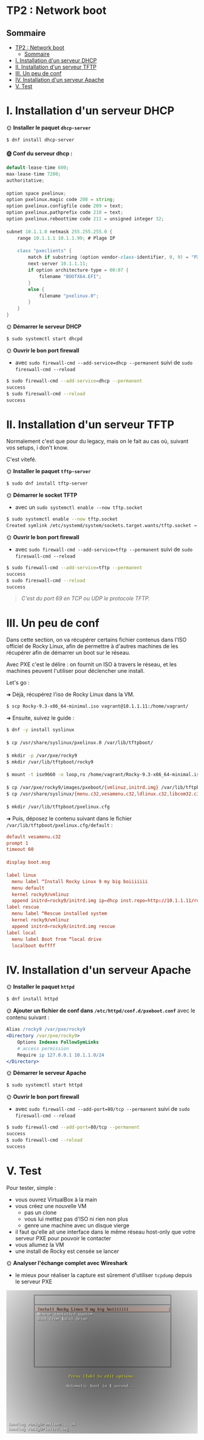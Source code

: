 # TP2 : Network boot
## Sommaire

- [TP2 : Network boot](#tp2--network-boot)
  - [Sommaire](#sommaire)
- [I. Installation d'un serveur DHCP](#i-installation-dun-serveur-dhcp)
- [II. Installation d'un serveur TFTP](#ii-installation-dun-serveur-tftp)
- [III. Un peu de conf](#iii-un-peu-de-conf)
- [IV. Installation d'un serveur Apache](#iv-installation-dun-serveur-apache)
- [V. Test](#v-test)

# I. Installation d'un serveur DHCP

🌞 **Installer le paquet `dhcp-server`**
```bash
$ dnf install dhcp-server
```

#### 🌞 Conf du serveur dhcp :

```d
default-lease-time 600;
max-lease-time 7200;
authoritative;

option space pxelinux;
option pxelinux.magic code 208 = string;
option pxelinux.configfile code 209 = text;
option pxelinux.pathprefix code 210 = text;
option pxelinux.reboottime code 211 = unsigned integer 32;

subnet 10.1.1.0 netmask 255.255.255.0 {
    range 10.1.1.1 10.1.1.99; # Plage IP

    class "pxeclients" {
        match if substring (option vendor-class-identifier, 0, 9) = "PXEClient";
        next-server 10.1.1.11;
        if option architecture-type = 00:07 {
            filename "BOOTX64.EFI";
        }
        else {
            filename "pxelinux.0";
        }
    }
}

```

🌞 **Démarrer le serveur DHCP**

```bash
$ sudo systemctl start dhcpd
```

🌞 **Ouvrir le bon port firewall**

- avec `sudo firewall-cmd --add-service=dhcp --permanent` suivi de `sudo fireswall-cmd --reload`

```bash
$ sudo firewall-cmd --add-service=dhcp --permanent
success
$ sudo fireswall-cmd --reload
success
```

# II. Installation d'un serveur TFTP

Normalement c'est que pour du legacy, mais on le fait au cas où, suivant vos setups, i don't know.

C'est vitefé.

🌞 **Installer le paquet `tftp-server`**

```bash
$ sudo dnf install tftp-server
```

🌞 **Démarrer le socket TFTP**

- avec un `sudo systemctl enable --now tftp.socket`
```bash
$ sudo systemctl enable --now tftp.socket
Created symlink /etc/systemd/system/sockets.target.wants/tftp.socket → /usr/lib/systemd/system/tftp.socket.
```

🌞 **Ouvrir le bon port firewall**

- avec `sudo firewall-cmd --add-service=tftp --permanent` suivi de `sudo fireswall-cmd --reload`

```bash
$ sudo firewall-cmd --add-service=tftp --permanent
success
$ sudo fireswall-cmd --reload
success
```

> *C'est du port 69 en TCP ou UDP le protocole TFTP.*

# III. Un peu de conf

Dans cette section, on va récupérer certains fichier contenus dans l'ISO officiel de Rocky Linux, afin de permettre à d'autres machines de les récupérer afin de démarrer un boot sur le réseau.

Avec PXE c'est le délire : on fournit un ISO à travers le réseau, et les machines peuvent l'utiliser pour déclencher une install.

Let's go :

➜ Déjà, récupérez l'iso de Rocky Linux dans la VM.

```bash
$ scp Rocky-9.3-x86_64-minimal.iso vagrant@10.1.1.11:/home/vagrant/
```

➜ Ensuite, suivez le guide :

```bash
$ dnf -y install syslinux

$ cp /usr/share/syslinux/pxelinux.0 /var/lib/tftpboot/

$ mkdir -p /var/pxe/rocky9
$ mkdir /var/lib/tftpboot/rocky9

$ mount -t iso9660 -o loop,ro /home/vagrant/Rocky-9.3-x86_64-minimal.iso /var/pxe/rocky9

$ cp /var/pxe/rocky9/images/pxeboot/{vmlinuz,initrd.img} /var/lib/tftpboot/rocky9/
$ cp /usr/share/syslinux/{menu.c32,vesamenu.c32,ldlinux.c32,libcom32.c32,libutil.c32} /var/lib/tftpboot/

$ mkdir /var/lib/tftpboot/pxelinux.cfg
```

➜ Puis, déposez le contenu suivant dans le fichier `/var/lib/tftpboot/pxelinux.cfg/default` :

```conf
default vesamenu.c32
prompt 1
timeout 60

display boot.msg

label linux
  menu label ^Install Rocky Linux 9 my big boiiiiiii
  menu default
  kernel rocky9/vmlinuz
  append initrd=rocky9/initrd.img ip=dhcp inst.repo=http://10.1.1.11/rocky9
label rescue
  menu label ^Rescue installed system
  kernel rocky9/vmlinuz
  append initrd=rocky9/initrd.img rescue
label local
  menu label Boot from ^local drive
  localboot 0xffff
```

# IV. Installation d'un serveur Apache

🌞 **Installer le paquet `httpd`**
```bash
$ dnf install httpd
```

🌞 **Ajouter un fichier de conf dans `/etc/httpd/conf.d/pxeboot.conf`** avec le contenu suivant :

```apache
Alias /rocky9 /var/pxe/rocky9
<Directory /var/pxe/rocky9>
    Options Indexes FollowSymLinks
    # access permission
    Require ip 127.0.0.1 10.1.1.0/24
</Directory>
```

🌞 **Démarrer le serveur Apache**
```bash
$ sudo systemctl start httpd
```

🌞 **Ouvrir le bon port firewall**

- avec `sudo firewall-cmd --add-port=80/tcp --permanent` suivi de `sudo fireswall-cmd --reload`

```bash
$ sudo firewall-cmd --add-port=80/tcp --permanent
success
$ sudo firewall-cmd --reload
success
```

# V. Test

Pour tester, simple :

- vous ouvrez VirtualBox à la main
- vous créez une nouvelle VM
  - pas un clone
  - vous lui mettez pas d'ISO ni rien non plus
  - genre une machine avec un disque vierge
- il faut qu'elle ait une interface dans le même réseau host-only que votre serveur PXE pour pouvoir le contacter
- vous allumez la VM
- une install de Rocky est censée se lancer

🌞 **Analyser l'échange complet avec Wireshark**

- le mieux pour réaliser la capture est sûrement d'utiliser `tcpdump` depuis le serveur PXE

![Install](./Capture.PNG)